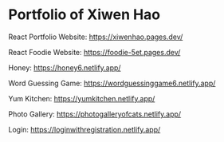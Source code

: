 # Portfolio of Xiwen Hao
React Portfolio Website: https://xiwenhao.pages.dev/

React Foodie Website: https://foodie-5et.pages.dev/

Honey: https://honey6.netlify.app/

Word Guessing Game: https://wordguessinggame6.netlify.app/

Yum Kitchen: https://yumkitchen.netlify.app/

Photo Gallery: https://photogalleryofcats.netlify.app/

Login: https://loginwithregistration.netlify.app/
